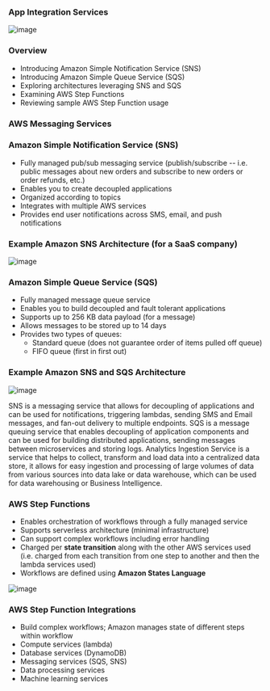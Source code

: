 ### App Integration Services

![image](https://user-images.githubusercontent.com/114364831/213784049-bb20ebc4-00b8-4801-85b6-9e77230accdd.png)

### Overview

* Introducing Amazon Simple Notification Service (SNS)
* Introducing Amazon Simple Queue Service (SQS)
* Exploring architectures leveraging SNS and SQS
* Examining AWS Step Functions
* Reviewing sample AWS Step Function usage

### AWS Messaging Services

### Amazon Simple Notification Service (SNS)

* Fully managed pub/sub messaging service (publish/subscribe -- i.e. public messages about new orders and subscribe to new orders or order refunds, etc.)
* Enables you to create decoupled applications 
* Organized according to topics
* Integrates with multiple AWS services
* Provides end user notifications across SMS, email, and push notifications

### Example Amazon SNS Architecture (for a SaaS company)

![image](https://user-images.githubusercontent.com/114364831/213788328-4a8ff274-9ba9-44f0-83df-238740a5fba8.png)

### Amazon Simple Queue Service (SQS)
* Fully managed message queue service
* Enables you to build decoupled and fault tolerant applications
* Supports up to 256 KB data payload (for a message)
* Allows messages to be stored up to 14 days
* Provides two types of queues:
    * Standard queue (does not guarantee order of items pulled off queue)
    * FIFO queue (first in first out)

### Example Amazon SNS and SQS Architecture

![image](https://user-images.githubusercontent.com/114364831/213790868-b983041b-54c7-4ffe-89c1-db747821b7e7.png)

SNS is a messaging service that allows for decoupling of applications and can be used for notifications, triggering lambdas, sending SMS and Email messages, and fan-out delivery to multiple endpoints. SQS is a message queuing service that enables decoupling of application components and can be used for building distributed applications, sending messages between microservices and storing logs. Analytics Ingestion Service is a service that helps to collect, transform and load data into a centralized data store, it allows for easy ingestion and processing of large volumes of data from various sources into data lake or data warehouse, which can be used for data warehousing or Business Intelligence.

### AWS Step Functions

* Enables orchestration of workflows through a fully managed service
* Supports serverless architecture (minimal infrastructure)
* Can support complex workflows including error handling
* Charged per **state transition** along with the other AWS services used (i.e. charged from each transition from one step to another and then the lambda services used)
* Workflows are defined using **Amazon States Language**

![image](https://user-images.githubusercontent.com/114364831/213812513-b4cbcda6-0ac4-40fc-a3d0-cb2e029e4eea.png)

### AWS Step Function Integrations

* Build complex workflows; Amazon manages state of different steps within workflow
* Compute services (lambda)
* Database services (DynamoDB)
* Messaging services (SQS, SNS)
* Data processing services
* Machine learning services

